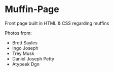 # Muffin-Page
Front page built in HTML &amp; CSS regarding muffins


Photos from:
- Brett Sayles
- Ingo Joseph
- Trey Musk
- Daniel Joseph Petty
- Atypeek Dgn
